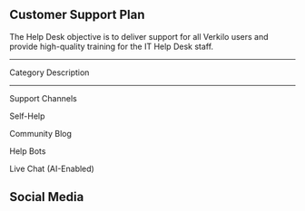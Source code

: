 ## Customer Support Plan

The Help Desk objective is to deliver support for all Verkilo users and
provide high-quality training for the IT Help Desk staff.

-----------------------------------------------------------------------------------------
Category                 Description
------------------------ ----------------------------------------------------------------
Support Channels

Self-Help

Community Blog

Help Bots

Live Chat (AI-Enabled)

Social Media
-----------------------------------------------------------------------------------------
